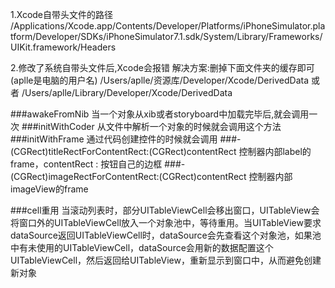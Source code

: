 1.Xcode自带头文件的路径
/Applications/Xcode.app/Contents/Developer/Platforms/iPhoneSimulator.platform/Developer/SDKs/iPhoneSimulator7.1.sdk/System/Library/Frameworks/UIKit.framework/Headers

2.修改了系统自带头文件后,Xcode会报错
解决方案:删掉下面文件夹的缓存即可(aplle是电脑的用户名)
/Users/aplle/资源库/Developer/Xcode/DerivedData
或者
/Users/aplle/Library/Developer/Xcode/DerivedData

###awakeFromNib
当一个对象从xib或者storyboard中加载完毕后,就会调用一次
###initWithCoder
从文件中解析一个对象的时候就会调用这个方法
###initWithFrame
通过代码创建控件的时候就会调用
###- (CGRect)titleRectForContentRect:(CGRect)contentRect
控制器内部label的frame，contentRect : 按钮自己的边框
###- (CGRect)imageRectForContentRect:(CGRect)contentRect
控制器内部imageView的frame

###cell重用
当滚动列表时，部分UITableViewCell会移出窗口，UITableView会将窗口外的UITableViewCell放入一个对象池中，等待重用。当UITableView要求dataSource返回UITableViewCell时，dataSource会先查看这个对象池，如果池中有未使用的UITableViewCell，dataSource会用新的数据配置这个UITableViewCell，然后返回给UITableView，重新显示到窗口中，从而避免创建新对象



